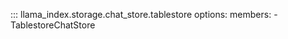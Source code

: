 ::: llama_index.storage.chat_store.tablestore
    options:
      members:
        - TablestoreChatStore
